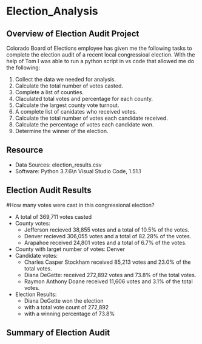 # Election_Analysis

## Overview of Election Audit Project
Colorado Board of Elections employee has given me the following tasks to complete the election audit of a recent local congressioal election. With the help of Tom I was able to run a python script in vs code that allowed me do the following:

1. Collect the data we needed for analysis.
2. Calculate the total number of votes casted.
3. Complete a list of counties.
4. Claculated total votes and percentage for each county.
5. Calculate the largest county vote turnout.
6. A complete list of canidates who received votes.
7. Calculate the total number of votes each candidate received.
8. Calculate the percentage of votes each candidate won.
9. Determine the winner of the election.

## Resource
- Data Sources: election_results.csv
- Software: Python 3.7.6\n
           Visual Studio Code, 1.51.1
            
## Election Audit Results
#How many votes were cast in this congressional election?
- A total of 369,711 votes casted
- County votes:
    - Jefferson recieved 38,855 votes and a total of 10.5% of the votes.
    - Denver recieved  306,055 votes and a total of 82.28% of the votes.
    - Arapahoe received 24,801 votes and a total of 6.7% of the votes.
- County with larget number of votes: Denver
- Candidate votes:
    - Charles Casper Stockham received 85,213 votes and 23.0% of the total votes.
    - Diana DeGette: received 272,892 votes and 73.8% of the total votes.
    - Raymon Anthony Doane received 11,606 votes and 3.1% of the total votes.
- Election Results:
    - Diana DeGette won the election
    - with a total vote count of 272,892
    - with a winning percentage of 73.8% 


## Summary of Election Audit